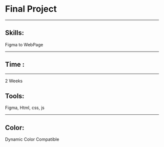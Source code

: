 # Final Project

---
## Skills:
Figma to WebPage

---
## Time :

---
 2 Weeks
 ## Tools: 
Figma, Html, css, js

---
## Color:
Dynamic Color Compatible

